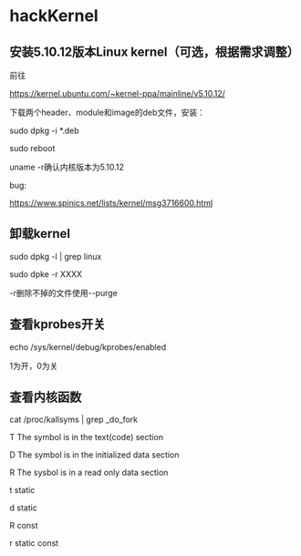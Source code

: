 # hackKernel

## 安装5.10.12版本Linux kernel（可选，根据需求调整）
前往

https://kernel.ubuntu.com/~kernel-ppa/mainline/v5.10.12/

下载两个header、module和image的deb文件，安装：

sudo dpkg -i *.deb

sudo reboot

uname -r确认内核版本为5.10.12

bug:

https://www.spinics.net/lists/kernel/msg3716600.html

## 卸载kernel
sudo dpkg -l | grep linux

sudo dpke -r XXXX

-r删除不掉的文件使用--purge

## 查看kprobes开关
echo /sys/kernel/debug/kprobes/enabled

1为开，0为关

## 查看内核函数
cat /proc/kallsyms | grep _do_fork

T   The symbol is in the text(code) section

D   The symbol is in the initialized data section

R   The sysbol is in a read only data section

t   static

d   static

R   const

r   static const

